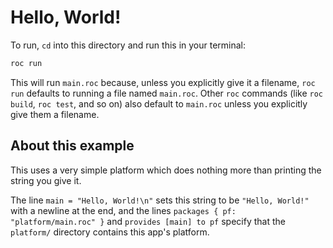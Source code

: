 # Hello, World!

To run, `cd` into this directory and run this in your terminal:

```bash
roc run
```

This will run `main.roc` because, unless you explicitly give it a filename, `roc run`
defaults to running a file named `main.roc`. Other `roc` commands (like `roc build`, `roc test`, and so on) also default to `main.roc` unless you explicitly give them a filename.

## About this example

This uses a very simple platform which does nothing more than printing the string you give it.

The line `main = "Hello, World!\n"` sets this string to be `"Hello, World!"` with a newline at the end, and the lines `packages { pf: "platform/main.roc" }` and `provides [main] to pf` specify that the `platform/` directory contains this app's platform.

